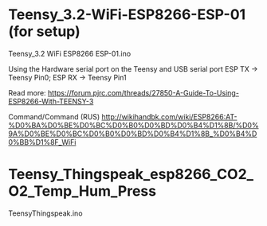 # Teensy_3.2-WiFi-ESP8266-ESP-01 (for setup)
Teensy_3.2 WiFi ESP8266 ESP-01.ino

Using the Hardware serial port on the Teensy and USB serial port
ESP TX -> Teensy Pin0;
ESP RX -> Teensy Pin1

Read more: https://forum.pjrc.com/threads/27850-A-Guide-To-Using-ESP8266-With-TEENSY-3

Command/Command (RUS) http://wikihandbk.com/wiki/ESP8266:AT-%D0%BA%D0%BE%D0%BC%D0%B0%D0%BD%D0%B4%D1%8B/%D0%9A%D0%BE%D0%BC%D0%B0%D0%BD%D0%B4%D1%8B_%D0%B4%D0%BB%D1%8F_WiFi


# Teensy_Thingspeak_esp8266_СO2_O2_Temp_Hum_Press
TeensyThingspeak.ino
